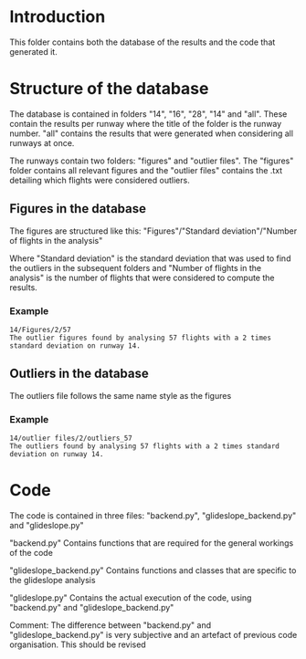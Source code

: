 # Introduction 
This folder contains both the database of the results and the code that generated it. 

# Structure of the database 
The database is contained in folders "14", "16", "28", "14" and "all". These contain the results per runway where the title of the folder is the runway number. "all" contains the results that were generated when considering all runways at once.

The runways contain two folders: "figures" and "outlier files". The "figures" folder contains all relevant figures and the "outlier files" contains the .txt detailing which flights were considered outliers.

## Figures in the database 
The figures are structured like this:
"Figures"/"Standard deviation"/"Number of flights in the analysis"

Where "Standard deviation" is the standard deviation that was used to find the outliers in the subsequent folders and "Number of flights in the analysis" is the number of flights that were considered to compute the results.

### Example
	14/Figures/2/57
	The outlier figures found by analysing 57 flights with a 2 times standard deviation on runway 14.

## Outliers in the database
The outliers file follows the same name style as the figures

### Example
	14/outlier files/2/outliers_57
	The outliers found by analysing 57 flights with a 2 times standard deviation on runway 14.

# Code 
The code is contained in three files: "backend.py", "glideslope_backend.py" and "glideslope.py"

"backend.py"
Contains functions that are required for the general workings of the code

"glideslope_backend.py"
Contains functions and classes that are specific to the glideslope analysis

"glideslope.py"
Contains the actual execution of the code, using "backend.py" and "glideslope_backend.py"

Comment:
The difference between "backend.py" and "glideslope_backend.py" is very subjective and an artefact of previous code organisation. This should be revised
